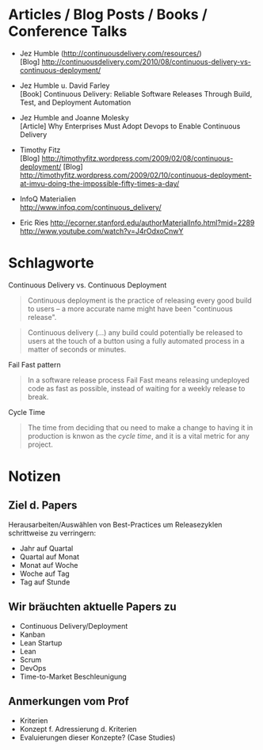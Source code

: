 # Articles / Blog Posts / Books / Conference Talks #

- Jez Humble (http://continuousdelivery.com/resources/)  
  [Blog] http://continuousdelivery.com/2010/08/continuous-delivery-vs-continuous-deployment/

- Jez Humble u. David Farley  
  [Book] Continuous Delivery: Reliable Software Releases Through Build, Test, and Deployment Automation

- Jez Humble and Joanne Molesky  
  [Article] Why Enterprises Must Adopt Devops to Enable Continuous Delivery

- Timothy Fitz  
  [Blog] http://timothyfitz.wordpress.com/2009/02/08/continuous-deployment/
  [Blog] http://timothyfitz.wordpress.com/2009/02/10/continuous-deployment-at-imvu-doing-the-impossible-fifty-times-a-day/
 
- InfoQ Materialien  
  http://www.infoq.com/continuous_delivery/

- Eric Ries
  http://ecorner.stanford.edu/authorMaterialInfo.html?mid=2289
  http://www.youtube.com/watch?v=J4rOdxoCnwY


# Schlagworte #

Continuous Delivery vs. Continuous Deployment  
> Continuous deployment is the practice of releasing every good build to users – a more accurate name might have been "continuous release".

> Continuous delivery (...) any build could potentially be released to users at the touch of a button using a fully automated process in a matter of seconds or minutes.

Fail Fast pattern  
> In a software release process Fail Fast means releasing undeployed code as fast as possible, instead of waiting for a weekly release to break.

Cycle Time  
> The time from deciding that ou need to make a change to having it in production is knwon as the _cycle time_, and it is a vital metric for any project.

# Notizen # 

## Ziel d. Papers ##

Herausarbeiten/Auswählen von Best-Practices um Releasezyklen schrittweise zu verringern:

 * Jahr auf Quartal
 * Quartal auf Monat
 * Monat auf Woche
 * Woche auf Tag
 * Tag auf Stunde


## Wir bräuchten aktuelle Papers zu ##
- Continuous Delivery/Deployment
- Kanban
- Lean Startup
- Lean
- Scrum
- DevOps
- Time-to-Market Beschleunigung


## Anmerkungen vom Prof ##
- Kriterien
- Konzept f. Adressierung d. Kriterien
- Evaluierungen dieser Konzepte? (Case Studies)
